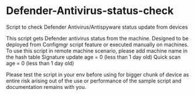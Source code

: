 # Defender-Antivirus-status-check
Script to check Defender Antivirus/Antispyware status update from devices

This script gets Defender antivirus status from the machine. Designed to be deployed from Configmgr script feature or executed manually on machines.
To use this script in remote machine scenario, please add machine name in the hash table
Signature update age = 0 (less than 1 day old)
Quick scan age = 0 (less than 1 day old)

Please test the script in your env before using for bigger chunk of device as entire risk arising
out of the use or performance of the sample script and documentation remains with you.
